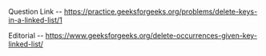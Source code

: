 Question Link -- https://practice.geeksforgeeks.org/problems/delete-keys-in-a-linked-list/1

Editorial -- https://www.geeksforgeeks.org/delete-occurrences-given-key-linked-list/
